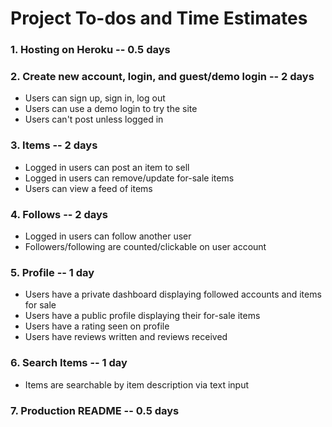 # Project To-dos and Time Estimates

### 1. Hosting on Heroku -- 0.5 days

### 2. Create new account, login, and guest/demo login -- 2 days

- Users can sign up, sign in, log out
- Users can use a demo login to try the site
- Users can't post unless logged in

### 3. Items -- 2 days

- Logged in users can post an item to sell
- Logged in users can remove/update for-sale items
- Users can view a feed of items

### 4. Follows -- 2 days

- Logged in users can follow another user
- Followers/following are counted/clickable on user account

### 5. Profile -- 1 day

- Users have a private dashboard displaying followed accounts and items for sale
- Users have a public profile displaying their for-sale items
- Users have a rating seen on profile
- Users have reviews written and reviews received

### 6. Search Items -- 1 day

- Items are searchable by item description via text input

### 7. Production README -- 0.5 days
